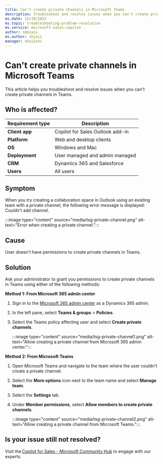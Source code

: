 ```yaml
---
title: Can't create private channels in Microsoft Teams
description: Troubleshoot and resolve issues when you can't create private channels in Microsoft Teams.
ms.date: 12/20/2023
ms.topic: troubleshooting-problem-resolution
ms.service: microsoft-sales-copilot
author: sbmjais
ms.author: shjais
manager: shujoshi
---
```


# Can't create private channels in Microsoft Teams

This article helps you troubleshoot and resolve issues when you can't create private channels in Teams.

## Who is affected?

| Requirement type |Description  |
|---------|---------|
|**Client app**     |  Copilot for Sales Outlook add-in        |
|**Platform**     | Web and desktop clients         |
|**OS**     | Windows and Mac         |
|**Deployment**     | User managed and admin managed       |
|**CRM**     | Dynamics 365 and Salesforce      |
|**Users**     | All users |

## Symptom

When you try creating a collaboration space in Outlook using an existing team with a private channel, the following error message is displayed: Couldn't add channel.

:::image type="content" source="media/tsg-private-channel.png" alt-text="Error when creating a private channel.":::

## Cause

User doesn't have permissions to create private channels in Teams.

## Solution

Ask your administrator to grant you permissions to create private channels in Teams using either of the following methods:

**Method 1: From Microsoft 365 admin center**

1. Sign in to the [Microsoft 365 admin center](https://admin.microsoft.com/) as a Dynamics 365 admin.

2. In the left pane, select **Teams & groups** > **Policies**.

3. Select the Teams policy affecting user and select **Create private channels**.

    :::image type="content" source="media/tsg-private-channel1.png" alt-text="Allow creating a private channel from Microsoft 365 admin center.":::

**Method 2: From Microsoft Teams**

1. Open Microsoft Teams and navigate to the team where the user couldn't create a private channel. 

2. Select the **More options** icon next to the team name and select **Manage team**.

3. Select the **Settings** tab.

4. Under **Member permissions**, select **Allow members to create private channels**.

    :::image type="content" source="media/tsg-private-channel2.png" alt-text="Allow creating a private channel from Microsoft Teams.":::


## Is your issue still not resolved?

Visit the [Copilot for Sales - Microsoft Community Hub](https://techcommunity.microsoft.com/t5/viva-sales/bd-p/VivaSales) to engage with our experts.